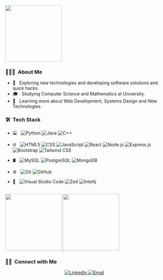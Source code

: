 <img height="180em" src="https://drive.google.com/file/d/1XPZnbBufIFs7Tgpv_NsmSU0xQ_0g_Vjs/view?usp=drive_link"> 
 
<!--<h2> Hey there! I'm Amr.</h2> -->

<h3> 👨🏻‍💻 &nbsp;About Me </h3>

- 🤔 &nbsp; Exploring new technologies and developing software solutions and quick hacks.
- 🎓 &nbsp; Studying Computer Science and Mathematics at University.
- 🌱 &nbsp; Learning more about Web Development, Systems Design and New Technologies.

<h3> 🛠 &nbsp;Tech Stack</h3>

- 💻 &nbsp;
  ![Python](https://img.shields.io/badge/-Python-333333?style=flat&logo=python)
  ![Java](https://img.shields.io/badge/-Java-333333?style=flat&logo=Java&logoColor=007396)
  ![C++](https://img.shields.io/badge/-C++-333333?style=flat&logo=C%2B%2B&logoColor=00599C)
- 🌐 &nbsp;
![HTML5](https://img.shields.io/badge/-HTML5-333333?style=flat&logo=HTML5)
![CSS](https://img.shields.io/badge/-CSS-333333?style=flat&logo=CSS3&logoColor=1572B6)
![JavaScript](https://img.shields.io/badge/-JavaScript-333333?style=flat&logo=javascript)
![React](https://img.shields.io/badge/-React-333333?style=flat&logo=react)
![Node.js](https://img.shields.io/badge/-Node.js-333333?style=flat&logo=node.js)
![Express.js](https://img.shields.io/badge/-Express.js-333333?style=flat&logo=express)
![Bootstrap](https://img.shields.io/badge/-Bootstrap-333333?style=flat&logo=bootstrap&logoColor=563D7C)
![Tailwind CSS](https://img.shields.io/badge/-Tailwind_CSS-333333?style=flat&logo=tailwind-css&logoColor=38B2AC)

- 🛢 &nbsp;
  ![MySQL](https://img.shields.io/badge/-MySQL-333333?style=flat&logo=mysql)
  ![PostgreSQL](https://img.shields.io/badge/-PostgreSQL-333333?style=flat&logo=postgresql)
  ![MongoDB](https://img.shields.io/badge/-MongoDB-333333?style=flat&logo=mongodb)
- ⚙️ &nbsp;
  ![Git](https://img.shields.io/badge/-Git-333333?style=flat&logo=git)
  ![GitHub](https://img.shields.io/badge/-GitHub-333333?style=flat&logo=github)
- 🔧 &nbsp;
  ![Visual Studio Code](https://img.shields.io/badge/-Visual%20Studio%20Code-333333?style=flat&logo=visual-studio-code&logoColor=007ACC)
  ![Zed](https://img.shields.io/badge/-Zed-333333?style=flat&logo=zed)
  ![Intellij](https://img.shields.io/badge/-Intellij-333333?style=flat&logo=intellij-ide&logoColor=2C2255)


<br/>

<a href="https://github.com/AVS1508">
  <img height="180em" src="https://github-readme-stats.vercel.app/api?username=AmrMustafa282&theme=buefy&show_icons=true" />
  <img height="180em" src="https://github-readme-stats.vercel.app/api/top-langs/?username=AmrMustafa282&theme=buefy&layout=compact" />
</a>

<br/>

<h3> 🤝🏻 &nbsp;Connect with Me </h3>

<p align="center">

<a href="https://www.linkedin.com/in/amr-mustafa-6534a5242/">
  <img alt="LinkedIn" src="https://img.shields.io/badge/LinkedIn-amr--mustafa--6534a5242-blue?style=flat-square&logo=linkedin">
</a>

<a href="mailto:amrdarwish115@gmail.com">
 <img alt="Email" src="https://img.shields.io/badge/Email-amrdarwish115@gmail.com-blue?style=flat-square&logo=gmail">
 </a>
</p>

